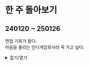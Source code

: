 # 한 주 돌아보기
## 240120 ~ 250126
면접 기회가 왔다.\
마음을 울리는 인디게임회사라 꼭 가고 싶다.


<details>
<summary>접기/열기</summary>

[사이트: 레벨디자인 원칙](https://yourlifeguard.co.kr/2024/12/09/%EA%B2%8C%EC%9E%84-%EB%A0%88%EB%B2%A8-%EB%94%94%EC%9E%90%EC%9D%B8%EC%9D%98-%EC%9B%90%EC%B9%99%EA%B3%BC-%EB%B2%A0%EC%8A%A4%ED%8A%B8-%ED%94%84%EB%9E%99%ED%8B%B0%EC%8A%A4-%EC%99%84%EB%B2%BD-%EA%B0%80/?utm_source=chatgpt.com)

[유튜브: 허브 레벨디자인](https://www.youtube.com/watch?v=hHguwARMcY8)

![image](https://github.com/user-attachments/assets/167bd1b4-2d56-4465-8e2d-edf6be95d62f)

</details>

